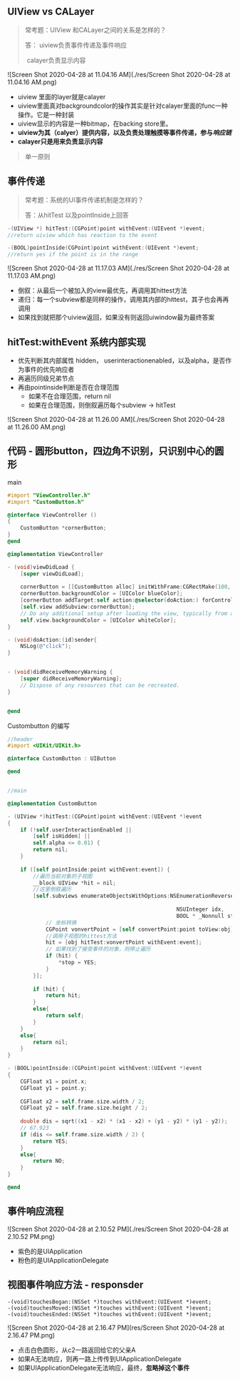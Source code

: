 ## UIView vs CALayer

> 常考题：UIView 和CALayer之间的关系是怎样的？
>
> 答： uiview负责事件传递及事件响应
>
> ​		calayer负责显示内容

![Screen Shot 2020-04-28 at 11.04.16 AM](./res/Screen Shot 2020-04-28 at 11.04.16 AM.png)

* uiview 里面的layer就是calayer
* uiview里面真对backgroundcolor的操作其实是针对calayer里面的func一种操作。它是一种封装
* uiview显示的内容是一种bitmap，在backing store里。
* **uiview为其（calyer）提供内容，以及负责处理触摸等事件传递，参与*响应链***
* **calayer只是用来负责显示内容**

> 单一原则

## 事件传递

> 常考题：系统的UI事件传递机制是怎样的？
>
> 答：从hitTest 以及pointInside上回答

```objective-c
-(UIView *) hitTest:(CGPoint)point withEvent:(UIEvent *)event;
//return uiview which has reaction to the event

-(BOOL)pointInside(CGPoint)point withEvent:(UIEvent *)event;
//return yes if the point is in the range 
```

![Screen Shot 2020-04-28 at 11.17.03 AM](./res/Screen Shot 2020-04-28 at 11.17.03 AM.png)

* 倒叙：从最后一个被加入的view最优先，再调用其hittest方法
* 递归：每一个subview都是同样的操作，调用其内部的hittest，其子也会再再调用
* 如果找到就把那个uiview返回，如果没有则返回uiwindow最为最终答案

## hitTest:withEvent 系统内部实现

* 优先判断其内部属性 hidden， userinteractionenabled，以及alpha，是否作为事件的优先响应者
* 再遍历同级兄弟节点
* 再由pointinside判断是否在合理范围
  * 如果不在合理范围，return nil
  * 如果在合理范围，则倒叙遍历每个subview -> hitTest

 ![Screen Shot 2020-04-28 at 11.26.00 AM](./res/Screen Shot 2020-04-28 at 11.26.00 AM.png)



## 代码 - 圆形button，四边角不识别，只识别中心的圆形

main

```objective-c
#import "ViewController.h"
#import "CustomButton.h"

@interface ViewController ()
{
    CustomButton *cornerButton;
}
@end

@implementation ViewController

- (void)viewDidLoad {
    [super viewDidLoad];
    
    cornerButton = [[CustomButton alloc] initWithFrame:CGRectMake(100, 100, 120, 120)];
    cornerButton.backgroundColor = [UIColor blueColor];
    [cornerButton addTarget:self action:@selector(doAction:) forControlEvents:UIControlEventTouchUpInside];
    [self.view addSubview:cornerButton];
    // Do any additional setup after loading the view, typically from a nib.
    self.view.backgroundColor = [UIColor whiteColor];
}

- (void)doAction:(id)sender{
    NSLog(@"click");
}


- (void)didReceiveMemoryWarning {
    [super didReceiveMemoryWarning];
    // Dispose of any resources that can be recreated.
}


@end
```

Custombutton 的编写

```objective-c
//header
#import <UIKit/UIKit.h>

@interface CustomButton : UIButton

@end


//main

@implementation CustomButton

- (UIView *)hitTest:(CGPoint)point withEvent:(UIEvent *)event
{
    if (!self.userInteractionEnabled ||
        [self isHidden] ||
        self.alpha <= 0.01) {
        return nil;
    }
    
    if ([self pointInside:point withEvent:event]) {
        //遍历当前对象的子视图
        __block UIView *hit = nil;
      	//这里倒叙遍历
        [self.subviews enumerateObjectsWithOptions:NSEnumerationReverse 
         																usingBlock:^(__kindof UIView * _Nonnull obj,
                                                     NSUInteger idx, 
                                                     BOOL * _Nonnull stop) {
            // 坐标转换
            CGPoint vonvertPoint = [self convertPoint:point toView:obj];
            //调用子视图的hittest方法
            hit = [obj hitTest:vonvertPoint withEvent:event];
            // 如果找到了接受事件的对象，则停止遍历
            if (hit) {
                *stop = YES;
            }
        }];
        
        if (hit) {
            return hit;
        }
        else{
            return self;
        }
    }
    else{
        return nil;
    }
}

- (BOOL)pointInside:(CGPoint)point withEvent:(UIEvent *)event
{
    CGFloat x1 = point.x;
    CGFloat y1 = point.y;
    
    CGFloat x2 = self.frame.size.width / 2;
    CGFloat y2 = self.frame.size.height / 2;
    
    double dis = sqrt((x1 - x2) * (x1 - x2) + (y1 - y2) * (y1 - y2));
    // 67.923
    if (dis <= self.frame.size.width / 2) {
        return YES;
    }
    else{
        return NO;
    }
}

@end

```

## 事件响应流程

![Screen Shot 2020-04-28 at 2.10.52 PM](./res/Screen Shot 2020-04-28 at 2.10.52 PM.png)

* 紫色的是UIApplication
* 粉色的是UIApplicationDelegate

## 视图事件响应方法 - responsder

```objc
-(void)touchesBegan:(NSSet *)touches withEvent:(UIEvent *)event;
-(void)touchesMoved:(NSSet *)touches withEvent:(UIEvent *)event;
-(void)touchesEnded:(NSSet *)touches withEvent:(UIEvent *)event;
```

![Screen Shot 2020-04-28 at 2.16.47 PM](res/Screen Shot 2020-04-28 at 2.16.47 PM.png)

* 点击白色圆形，从c2一路返回给它的父亲A
* 如果A无法响应，则再一路上传传到UIApplicationDelegate
* 如果UIApplicationDelegate无法响应，最终，**忽略掉这个事件**

